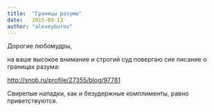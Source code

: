 ```yaml
---
title:  "Границы разума"
date:   2015-09-13
author: "alexeyburov"
---
```


Дорогие любомудры,

на ваше высокое внимание и строгий суд повергаю сие писание о границах разума:

http://snob.ru/profile/27355/blog/97781

Свирепые нападки, как и безудержные комплименты, равно приветствуются.